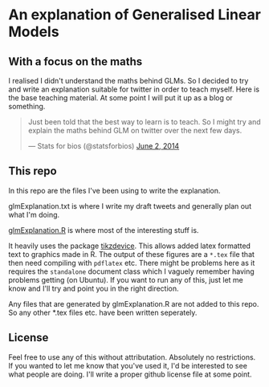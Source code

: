 # An explanation of Generalised Linear Models
## With a focus on the maths



I realised I didn't understand the maths behind GLMs. So I decided to try and write an explanation suitable for twitter in order to teach myself. Here is the base teaching material. At some point I will put it up as a blog or something.


<blockquote class="twitter-tweet" data-partner="tweetdeck"><p>Just been told that the best way to learn is to teach. So I might try and explain the maths behind GLM on twitter over the next few days.</p>&mdash; Stats for bios (@statsforbios) <a href="https://twitter.com/statsforbios/statuses/473482177276297217">June 2, 2014</a></blockquote>
<script async src="//platform.twitter.com/widgets.js" charset="utf-8"></script>


## This repo

In this repo are the files I've been using to write the explanation. 

glmExplanation.txt is where I write my draft tweets and generally plan out what I'm doing.

[glmExplanation.R](glmExplanation.R) is where most of the interesting stuff is.

It heavily uses the package [tikzdevice](http://cran.r-project.org/web/packages/tikzDevice/index.html). This allows added latex formatted text to graphics made in R. The output of these figures are a `*.tex` file that then need compiling with `pdflatex` etc. There might be problems here as it requires the `standalone` document class which I vaguely remember having problems getting (on Ubuntu). If you want to run any of this, just let me know and I'll try and point you in the right direction.

Any files that are generated by glmExplanation.R are not added to this repo. So any other *.tex files etc. have been written seperately.

## License

Feel free to use any of this without attributation. Absolutely no restrictions. If you wanted to let me know that you've used it, I'd be interested to see what people are doing. I'll write a proper github license file at some point.

